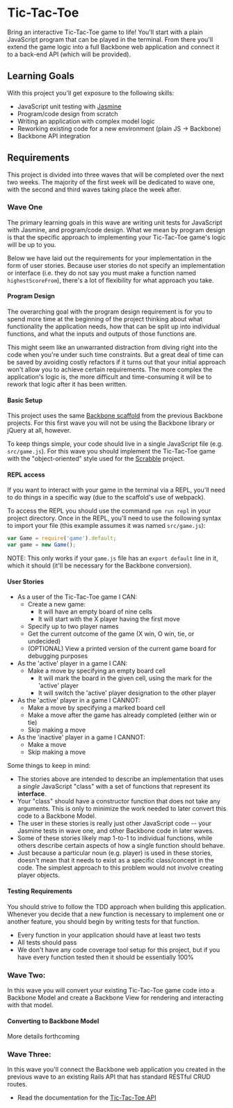 # Tic-Tac-Toe
Bring an interactive Tic-Tac-Toe game to life! You'll start with a plain JavaScript program that can be played in the terminal. From there you'll extend the game logic into a full Backbone web application and connect it to a back-end API (which will be provided).

## Learning Goals
With this project you'll get exposure to the following skills:
- JavaScript unit testing with [Jasmine](https://jasmine.github.io/)
- Program/code design from scratch
- Writing an application with complex model logic
- Reworking existing code for a new environment (plain JS -> Backbone)
- Backbone API integration

## Requirements
This project is divided into three waves that will be completed over the next two weeks. The majority of the first week will be dedicated to wave one, with the second and third waves taking place the week after.

### Wave One
The primary learning goals in this wave are writing unit tests for JavaScript with Jasmine, and program/code design. What we mean by program design is that the specific approach to implementing your Tic-Tac-Toe game's logic will be up to you.

Below we have laid out the requirements for your implementation in the form of user stories. Because user stories do not specify an implementation or interface (i.e. they do not say you must make a function named `highestScoreFrom`), there's a lot of flexibility for what approach you take.

#### Program Design
The overarching goal with the program design requirement is for you to spend more time at the beginning of the project thinking about what functionality the application needs, how that can be split up into individual functions, and what the inputs and outputs of those functions are.

This might seem like an unwarranted distraction from diving right into the code when you're under such time constraints. But a great deal of time can be saved by avoiding costly refactors if it turns out that your initial approach won't allow you to achieve certain requirements. The more complex the application's logic is, the more difficult and time-consuming it will be to rework that logic after it has been written.

#### Basic Setup
This project uses the same [Backbone scaffold](https://github.com/AdaGold/backbone-baseline) from the previous Backbone projects. For this first wave you will not be using the Backbone library or jQuery at all, however.

To keep things simple, your code should live in a single JavaScript file (e.g. `src/game.js`). For this wave you should implement the Tic-Tac-Toe game with the "object-oriented" style used for the [Scrabble](https://github.com/AdaGold/js-scrabble) project.

#### REPL access
If you want to interact with your game in the terminal via a REPL, you'll need to do things in a specific way (due to the scaffold's use of webpack).

To access the REPL you should use the command `npm run repl` in your project directory. Once in the REPL, you'll need to use the following syntax to import your file (this example assumes it was named `src/game.js`):

```javascript
var Game = require('game').default;
var game = new Game();
```

NOTE: This only works if your `game.js` file has an `export default` line in it, which it should (it'll be necessary for the Backbone conversion).

#### User Stories
- As a user of the Tic-Tac-Toe game I CAN:
  - Create a new game:
    - It will have an empty board of nine cells
    - It will start with the X player having the first move
  - Specify up to two player names
  - Get the current outcome of the game (X win, O win, tie, or undecided)
  - (OPTIONAL) View a printed version of the current game board for debugging purposes
- As the 'active' player in a game I CAN:
  - Make a move by specifying an empty board cell
    - It will mark the board in the given cell, using the mark for the 'active' player
    - It will switch the 'active' player designation to the other player
- As the 'active' player in a game I CANNOT:
  - Make a move by specifying a marked board cell
  - Make a move after the game has already completed (either win or tie)
  - Skip making a move
- As the 'inactive' player in a game I CANNOT:
  - Make a move
  - Skip making a move

Some things to keep in mind:
- The stories above are intended to describe an implementation that uses a _single_ JavaScript "class" with a set of functions that represent its **interface**.
- Your "class" should have a constructor function that does not take any arguments. This is only to minimize the work needed to later convert this code to a Backbone Model.
- The user in these stories is really just other JavaScript code -- your Jasmine tests in wave one, and other Backbone code in later waves.
- Some of these stories likely map 1-to-1 to individual functions, while others describe certain aspects of how a single function should behave.
- Just because a particular noun (e.g. player) is used in these stories, doesn't mean that it needs to exist as a specific class/concept in the code. The simplest approach to this problem would not involve creating player objects.

#### Testing Requirements
You should strive to follow the TDD approach when building this application. Whenever you decide that a new function is necessary to implement one or another feature, you should begin by writing tests for that function.

- Every function in your application should have at least two tests
- All tests should pass
- We don't have any code coverage tool setup for this project, but if you have every function tested then it should be essentially 100%

### Wave Two:
In this wave you will convert your existing Tic-Tac-Toe game code into a Backbone Model and create a Backbone View for rendering and interacting with that model.

#### Converting to Backbone Model
More details forthcoming

### Wave Three:
In this wave you'll connect the Backbone web application you created in the previous wave to an existing Rails API that has standard RESTful CRUD routes.

- Read the documentation for the [Tic-Tac-Toe API](https://github.com/Ada-c6/tic-tac-toe-api)
